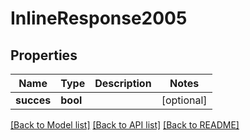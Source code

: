 # InlineResponse2005

## Properties
Name | Type | Description | Notes
------------ | ------------- | ------------- | -------------
**succes** | **bool** |  | [optional] 

[[Back to Model list]](../../README.md#documentation-for-models) [[Back to API list]](../../README.md#documentation-for-api-endpoints) [[Back to README]](../../README.md)

